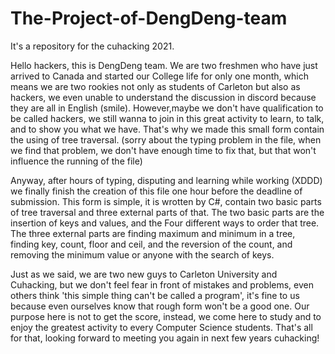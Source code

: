 # The-Project-of-DengDeng-team
It's a repository for the cuhacking 2021.

Hello hackers, this is DengDeng team. We are two freshmen who have just arrived to Canada and started our College life for only one month, which means we are two rookies not only as students of Carleton but also as hackers, we even unable to understand the discussion in discord because they are all in English (smile). However,maybe we don't have qualification to be called hackers, we still wanna to join in this great activity to learn, to talk, and to show you what we have. That's why we made this small form contain the using of tree traversal. (sorry about the typing problem in the file, when we find that problem, we don't have enough time to fix that, but that won't influence the running of the file)

Anyway, after hours of typing, disputing and learning while working (XDDD) we finally finish the creation of this file one hour before the deadline of submission. This form is simple, it is wrotten by C#, contain two basic parts of tree traversal and three external parts of that. The two basic parts are the insertion of keys and values, and the Four different ways to order that tree. The three external parts are finding maximum and minimum in a tree, finding key, count, floor and ceil, and the reversion of the count, and removing the minimum value or anyone with the search of keys.

Just as we said, we are two new guys to Carleton University and Cuhacking, but we don't feel fear in front of mistakes and problems, even others think 'this simple thing can't be called a program', it's fine to us because even ourselves know that rough form won't be a good one. Our purpose here is not to get the score, instead, we come here to study and to enjoy the greatest activity to every Computer Science students. That's all for that, looking forward to meeting you again in next few years cuhacking!
